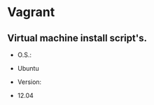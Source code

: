 Vagrant
=======

Virtual machine install script's.
---------------------------------
* O.S.:
- Ubuntu
* Version:
- 12.04
